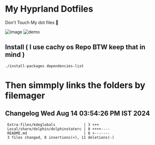 # My Hyprland Dotfiles
  Don't Touch My dot files 🙂
 

  ![image](https://github.com/ALEX5402/dotfiles/assets/76860596/2fbe6020-4d76-4cf7-b052-58ff43cda405)
  ![demo](https://github.com/ALEX5402/dotfiles/assets/76860596/ff68bba7-e8da-49d3-a716-3ed3d73cfc25)

## Install ( I use cachy os Repo BTW keep that in mind )
``` ./install-packages dependencies-list ```

# Then simmply links the folders by filemager
 
## Changelog Wed Aug 14 03:54:26 PM IST 2024
```
 Extra-files/kdeglobals             | 3 +++
 Local/share/dolphin/dolphinstaterc | 8 ++++----
 README.md                          | 8 +-------
 3 files changed, 8 insertions(+), 11 deletions(-)
```
 
